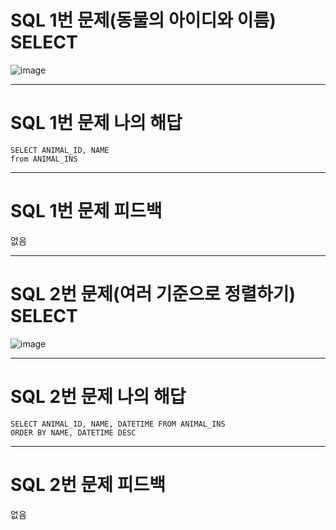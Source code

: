 # SQL 1번 문제(동물의 아이디와 이름) SELECT
![image](https://user-images.githubusercontent.com/97568475/191288524-fb843b93-e62d-4a57-82cb-0a702b219c3d.png)

-------------------------------------------------------------------------------
# SQL 1번 문제 나의 해답
```
SELECT ANIMAL_ID, NAME
from ANIMAL_INS
```

-------------------------------------------------------------------------------
# SQL 1번 문제 피드백
없음

-------------------------------------------------------------------------------
# SQL 2번 문제(여러 기준으로 정렬하기) SELECT
![image](https://user-images.githubusercontent.com/97568475/191288394-5ef9f4da-740e-475f-bab1-cd666a49b500.png)

-------------------------------------------------------------------------------
# SQL 2번 문제 나의 해답
``` 
SELECT ANIMAL_ID, NAME, DATETIME FROM ANIMAL_INS
ORDER BY NAME, DATETIME DESC
```

-------------------------------------------------------------------------------
# SQL 2번 문제 피드백
없음
